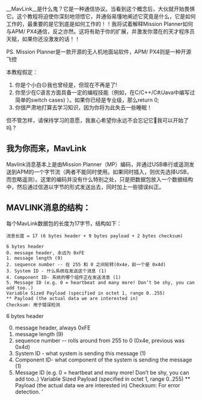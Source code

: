 __MavLink__是什么鬼？它是一种通信协议。当看到这个概念后，大伙就开始畏惧它。这个教程将迫使你深刻地领悟它，并通俗易懂地阐述它究竟是什么，它是如何工作的，最重要的是它到底是如何工作的！！我将试着解释Mission Planner如何与APM/ PX4通信，反之亦然。这将有助于你的扩展，并激发你潜在的天才程序员天赋，如果你还没激发的话！！

PS. Mission Planner是一款开源的无人机地面站软件，APM/ PX4则是一种开源飞控

本教程假定：

1. 你是个小白☹我也曾经是，但现在不再是了!
2. 你至少在C语言方面具备一定的编程技能（例如，在C/C++/C#/Java中编写过简单的switch cases)
   ）。如果你已经是专业级，那么return 0;
3. 你很严肃地打算去学习知识，因为你将为此失去一些睡眠！

但不管怎样，请保持学习的意愿，我衷心希望你永远不会忘记它🙂我可以开始了吗？

## 我为你而来，MavLink

Mavlink消息基本上是由Mission Planner（MP）编码，并通过USB串行或遥测发送到APM的一个字节流（两者不能同时使用。如果同时插入，则优先选择USB，而忽略遥测）。这里的编码并没有什么特别之处，只是把数据包放入一个数据结构中，然后通过信道以字节的形式发送出去，同时加上一些错误纠正。

## MAVLINK消息的结构：

每个MavLink数据包的长度为17字节，结构如下：

```
消息长度 = 17 (6 bytes header + 9 bytes payload + 2 bytes checksum)
```

```
6 bytes header
0. message header, 永远为 0xFE
1. message length (9)
2. sequence number -- 在 255 和 0 之间轮转(0x4e，前一个是 0x4d)
3. System ID - 什么系统在发送这个消息 (1)
4. Component ID- 系统的哪个组件正在发送消息 (1)
5. Message ID (e.g. 0 = heartbeat and many more! Don’t be shy, you can add too..)
Variable Sized Payload (specified in octet 1, range 0..255)
** Payload (the actual data we are interested in)
Checksum: 用于错误检测
```








6 bytes header

0. message header, always 0xFE
1. message length (9)
2. sequence number -- rolls around from 255 to 0 (0x4e, previous was 0x4d)
3. System ID - what system is sending this message (1)
4. Component ID- what component of the system is sending the message (1)
5. Message ID (e.g. 0 = heartbeat and many more! Don’t be shy, you can add too..)
   Variable Sized Payload (specified in octet 1, range 0..255)
   ** Payload (the actual data we are interested in)
   Checksum: For error detection. '



